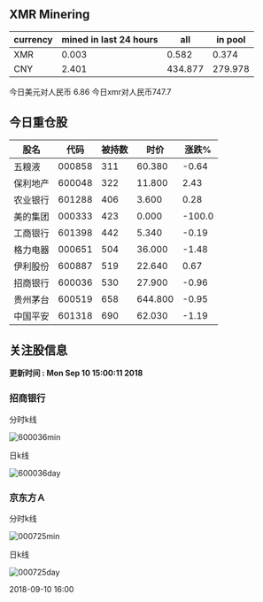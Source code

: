 ## XMR Minering

|currency|mined in last 24 hours|all|in pool|
|---|---|---|---|
|XMR|0.003|0.582|0.374|
|CNY|2.401|434.877|279.978|

今日美元对人民币 6.86	今日xmr对人民币747.7


## 今日重仓股 

|股名|代码|被持数|时价|涨跌%|
|---|---|---|---|---|
|五粮液|000858|311|60.380|-0.64|
|保利地产|600048|322|11.800|2.43|
|农业银行|601288|406|3.600|0.28|
|美的集团|000333|423|0.000|-100.0|
|工商银行|601398|442|5.340|-0.19|
|格力电器|000651|504|36.000|-1.48|
|伊利股份|600887|519|22.640|0.67|
|招商银行|600036|530|27.900|-0.96|
|贵州茅台|600519|658|644.800|-0.95|
|中国平安|601318|690|62.030|-1.19|

## 关注股信息
**更新时间 : Mon Sep 10 15:00:11 2018**
### 招商银行 
分时k线

![600036min](http://image.sinajs.cn/newchart/min/n/sh600036.gif)

日k线

![600036day](http://image.sinajs.cn/newchart/daily/n/sh600036.gif)

### 京东方Ａ 
分时k线

![000725min](http://image.sinajs.cn/newchart/min/n/sz000725.gif)

日k线

![000725day](http://image.sinajs.cn/newchart/daily/n/sz000725.gif)

2018-09-10 16:00